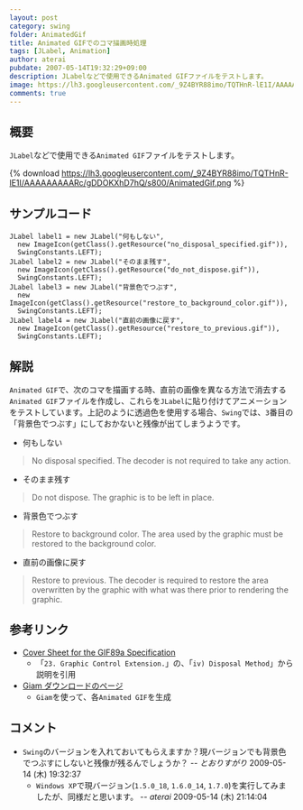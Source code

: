 ```yaml
---
layout: post
category: swing
folder: AnimatedGif
title: Animated GIFでのコマ描画時処理
tags: [JLabel, Animation]
author: aterai
pubdate: 2007-05-14T19:32:29+09:00
description: JLabelなどで使用できるAnimated GIFファイルをテストします。
image: https://lh3.googleusercontent.com/_9Z4BYR88imo/TQTHnR-lE1I/AAAAAAAAARc/gDDOKXhD7hQ/s800/AnimatedGif.png
comments: true
---
```

## 概要
`JLabel`などで使用できる`Animated GIF`ファイルをテストします。

{% download https://lh3.googleusercontent.com/_9Z4BYR88imo/TQTHnR-lE1I/AAAAAAAAARc/gDDOKXhD7hQ/s800/AnimatedGif.png %}

## サンプルコード
<pre class="prettyprint"><code>JLabel label1 = new JLabel("何もしない",
  new ImageIcon(getClass().getResource("no_disposal_specified.gif")),
  SwingConstants.LEFT);
JLabel label2 = new JLabel("そのまま残す",
  new ImageIcon(getClass().getResource("do_not_dispose.gif")),
  SwingConstants.LEFT);
JLabel label3 = new JLabel("背景色でつぶす",
  new ImageIcon(getClass().getResource("restore_to_background_color.gif")),
  SwingConstants.LEFT);
JLabel label4 = new JLabel("直前の画像に戻す",
  new ImageIcon(getClass().getResource("restore_to_previous.gif")),
  SwingConstants.LEFT);
</code></pre>

## 解説
`Animated GIF`で、次のコマを描画する時、直前の画像を異なる方法で消去する`Animated GIF`ファイルを作成し、これらを`JLabel`に貼り付けてアニメーションをテストしています。上記のように透過色を使用する場合、`Swing`では、`3`番目の「背景色でつぶす」にしておかないと残像が出てしまうようです。

- 何もしない

<!-- dummy comment line for breaking list -->
<blockquote><p>
 No disposal specified. The decoder is not required to take any action.
</p></blockquote>

- そのまま残す

<!-- dummy comment line for breaking list -->
<blockquote><p>
 Do not dispose. The graphic is to be left in place.
</p></blockquote>

- 背景色でつぶす

<!-- dummy comment line for breaking list -->
<blockquote><p>
 Restore to background color. The area used by the graphic must be restored to the background color.
</p></blockquote>

- 直前の画像に戻す

<!-- dummy comment line for breaking list -->
<blockquote><p>
 Restore to previous. The decoder is required to restore the area overwritten by the graphic with what was there prior to rendering the graphic.
</p></blockquote>

## 参考リンク
- [Cover Sheet for the GIF89a Specification](http://www.w3.org/Graphics/GIF/spec-gif89a.txt)
    - 「`23. Graphic Control Extension.`」の、「`iv) Disposal Method`」から説明を引用
- [Giam ダウンロードのページ](http://homepage3.nifty.com/furumizo/giamd.htm)
    - `Giam`を使って、各`Animated GIF`を生成

<!-- dummy comment line for breaking list -->

## コメント
- `Swing`のバージョンを入れておいてもらえますか？現バージョンでも背景色でつぶすにしないと残像が残るんでしょうか？ -- *とおりすがり* 2009-05-14 (木) 19:32:37
    - `Windows XP`で現バージョン(`1.5.0_18`, `1.6.0_14`, `1.7.0`)を実行してみましたが、同様だと思います。 -- *aterai* 2009-05-14 (木) 21:14:04

<!-- dummy comment line for breaking list -->
